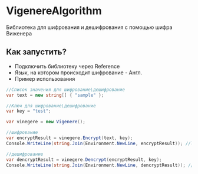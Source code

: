 # **VigenereAlgorithm**
Библиотека для шифрования и дешифрования с помощью шифра Виженера

Как запустить?
-------------------------------------------------------------
* Подключить библиотеку через Reference
* Язык, на котором происходит шифрование - Англ.
* Пример использования 

```C#
//Список значения для шифрование\дешифрование
var text = new string[] { "sample" };

//Ключ для шифрование\дешифрование
var key = "test";

var vinegere = new Vigenere();

//шифрование 
var encryptResult = vinegere.Encrypt(text, key);
Console.WriteLine(string.Join(Environment.NewLine, encryptResult)); //leeiei

//дешифрование
var dencryptResult = vinegere.Dencrypt(encryptResult, key);
Console.WriteLine(string.Join(Environment.NewLine, dencryptResult)); //sample

```
